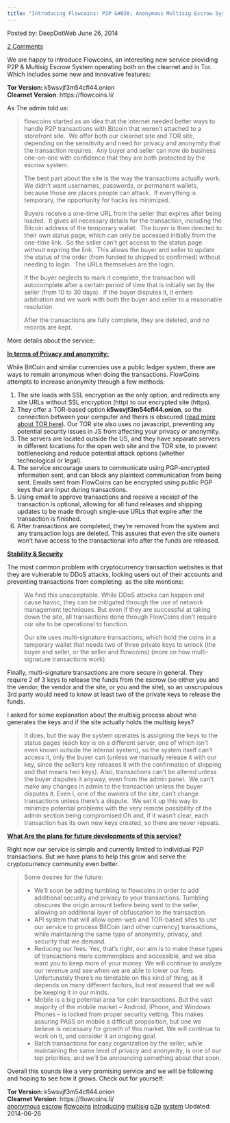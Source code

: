 ```yaml
---
title: "Introducing Flowcoins: P2P &#038; Anonymous Multisig Escrow System"
---
```


<article class="post-listing post-6228 post type-post status-publish format-standard has-post-thumbnail hentry  tag-anonymous tag-escrow tag-flowcoins tag-introducing tag-multisig tag-p2p tag-system">
Posted by: DeepDotWeb
<span>June 26, 2014</span>
    
<a href="/2014/06/26/introducing-flowcoins-p2p-anonymous-multisig-escrow-system/#comments">2 Comments</a></span>
</p>
<div class="clear"></div>
<div class="entry">
<p>We are happy to introduce Flowcoins, an interesting new service providing P2P &amp; Multisig Escrow System operating both on the clearnet and in Tor. Which includes some new and innovative features:</p>
<div class="box  info"><div class="box-inner-block"><i class="tieicon-boxicon"></i>
<strong>Tor Version: </strong>k5wsvjf3m54cfl44.onion<br />
<strong>Clearnet Version</strong>: https://flowcoins.li/
</div></div>
<p>As The admin told us:</p>
<blockquote><p>flowcoins started as an idea that the internet needed better ways to handle P2P transactions with Bitcoin that weren&#8217;t attached to a storefront site.  We offer both our clearnet site and TOR site, depending on the sensitivity and need for privacy and anonymity that the transaction requires.  Any buyer and seller can now do business one-on-one with confidence that they are both protected by the escrow system.</p>
<p>The best part about the site is the way the transactions actually work.  We didn&#8217;t want usernames, passwords, or permanent wallets, because those are places people can attack.  If everything is temporary, the opportunity for hacks iss minimized.</p>
<p>Buyers receive a one-time URL from the seller that expires after being loaded.  It gives all necessary details for the transaction, including the Bitcoin address of the temporary wallet.  The buyer is then directed to their own status page, which can only be accessed initially from the one-time link.  So the seller can&#8217;t get access to the status page without expiring the link.  This allows the buyer and seller to update the status of the order (from funded to shipped to confirmed) without needing to login.  The URLs themselves are the login.</p>
<p>If the buyer neglects to mark it complete, the transaction will autocomplete after a certain period of time that is initially set by the seller (from 10 to 30 days).  If the buyer disputes it, it enters arbitration and we work with both the buyer and seller to a reasonable resolution.</p>
<p>After the transactions are fully complete, they are deleted, and no records are kept.</p></blockquote>
<p>More details about the service:</p>
<p><span style="text-decoration: underline;"><strong>In terms of Privacy and anonymity:</strong></span></p>
<p>While BitCoin and similar currencies use a public ledger system, there are ways to remain anonymous when doing the transactions. FlowCoins attempts to increase anonymity through a few methods:</p>
<ol>
<li>The site loads with SSL encryption as the only option, and redirects any site URLs without SSL encryption (http) to our encrypted site (https).</li>
<li>They offer a TOR-based option <strong>k5wsvjf3m54cfl44.onion</strong>, so the connection between your computer and theirs is obscured (<a href="https://flowcoins.li/faq.php#6">read more about TOR here</a>). Our TOR site also uses no javascript, preventing any potential security issues in JS from affecting your privacy or anonymity.</li>
<li>The servers are located outside the US, and they have separate servers in different locations for the open web site and the TOR site, to prevent bottlenecking and reduce potential attack options (whether technological or legal).</li>
<li>The service encourage users to communicate using PGP-encrypted information sent, and can block any plaintext communication from being sent. Emails sent from FlowCoins can be encrypted using public PGP keys that are input during transactions.</li>
<li>Using email to approve transactions and receive a receipt of the transaction is optional, allowing for all fund releases and shipping updates to be made through single-use URLs that expire after the transaction is finished.</li>
<li>After transactions are completed, they&#8217;re removed from the system and any transaction logs are deleted. This assures that even the site owners won&#8217;t have access to the transactional info after the funds are released.</li>
</ol>
<p><span style="text-decoration: underline;"><strong>Stability &amp; Security</strong></span></p>
<p>The most common problem with cryptocurrency transaction websites is that they are vulnerable to DDoS attacks, locking users out of their accounts and preventing transactions from completing. as the site mentions:</p>
<blockquote><p>We find this unacceptable. While DDoS attacks can happen and cause havoc, they can be mitigated through the use of network management techniques. But even if they are successful at taking down the site, all transactions done through FlowCoins don&#8217;t require our site to be operational to function.</p>
<p>Our site uses multi-signature transactions, which hold the coins in a temporary wallet that needs two of three private keys to unlock (the buyer and seller, or the seller and flowcoins) (more on how multi-signature transactions work).</p></blockquote>
<p>Finally, multi-signature transactions are more secure in general. They require 2 of 3 keys to release the funds from the escrow (so either you and the vendor, the vendor and the site, or you and the site), so an unscrupulous 3rd party would need to know at least two of the private keys to release the funds.</p>
<p>I asked for some explanation about the multisig process about who generates the keys and if the site actually holds the multisig keys?</p>
<div>
<blockquote>
<div>It does, but the way the system operates is assigning the keys to the status pages (each key is on a different server, one of which isn&#8217;t even known outside the internal system), so the system itself can&#8217;t access it, only the buyer can (unless we manually release it with our key, since the seller&#8217;s key releases it with the confirmation of shipping and that means two keys). Also, transactions can&#8217;t be altered unless the buyer disputes it anyway, even from the admin panel.  We can&#8217;t make any changes in admin to the transaction unless the buyer disputes it. Even I, one of the owners of the site, can&#8217;t change transactions unless there&#8217;s a dispute.  We set it up this way to minimize potential problems with the very remote possibility of the admin section being compromised.Oh and, if it wasn&#8217;t clear, each transaction has its own new keys created, so there are never repeats.</div>
</blockquote>
</div>
<p><span style="text-decoration: underline;"><strong>What Are the plans for future developments of this service?</strong></span></p>
<p>Right now our service is simple and currently limited to individual P2P transactions. But we have plans to help this grow and serve the cryptocurrency community even better.</p>
<blockquote><p>Some desires for the future:</p>
<ul>
<li>We&#8217;ll soon be adding tumbling to flowcoins in order to add additional security and privacy to your transactions. Tumbling obscures the origin amount before being sent to the seller, allowing an additional layer of obfuscation to the transaction.</li>
<li>API system that will allow open-web and TOR-based sites to use our service to process BitCoin (and other currency) transactions, while maintaining the same type of anonymity, privacy, and security that we demand.</li>
<li>Reducing our fees. Yes, that&#8217;s right, our aim is to make these types of transactions more commonplace and accessible, and we also want you to keep more of your money. We will continue to analyze our revenue and see when we are able to lower our fees. Unfortunately there&#8217;s no timetable on this kind of thing, as it depends on many different factors, but rest assured that we will be keeping it in our minds.</li>
<li>Mobile is a big potential area for coin transactions. But the vast majority of the mobile market – Android, iPhone, and Windows Phones – is locked from proper security vetting. This makes assuring PASS on mobile a difficult proposition, but one we believe is necessary for growth of this market. We will continue to work on it, and consider it an ongoing goal.</li>
<li>Batch transactions for easy organization by the seller, while maintaining the same level of privacy and anonymity, is one of our top priorities, and we&#8217;ll be announcing something about that soon.</li>
</ul>
</blockquote>
<p>Overall this sounds like a very promising service and we will be following and hoping to see how it grows. Check out for yourself:</p>
<div class="box  info"><div class="box-inner-block"><i class="tieicon-boxicon"></i>
<strong>Tor Version: </strong>k5wsvjf3m54cfl44.onion<br />
<strong>Clearnet Version</strong>: https://flowcoins.li/
</div></div>
</div>
<a href="https://www.deepdotweb.com/tag/anonymous/" rel="tag">anonymous</a> <a href="https://www.deepdotweb.com/tag/escrow/" rel="tag">escrow</a> <a href="https://www.deepdotweb.com/tag/flowcoins/" rel="tag">flowcoins</a> <a href="https://www.deepdotweb.com/tag/introducing/" rel="tag">introducing</a> <a href="https://www.deepdotweb.com/tag/multisig/" rel="tag">multisig</a> <a href="https://www.deepdotweb.com/tag/p2p/" rel="tag">p2p</a> <a href="https://www.deepdotweb.com/tag/system/" rel="tag">system</a></span> 
Updated: 2014-06-26
    
